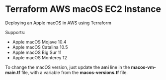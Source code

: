 # Terraform AWS macOS EC2 Instance

Deploying an Apple macOS in AWS using Terraform

Supports:
* Apple macOS Mojave 10.4
* Apple macOS Catalina 10.5
* Apple macOS Big Sur 11
* Apple macOS Monterey 12 

To change the macOS version, just update the **ami** line in the **macos-vm-main.tf** file, with a variable from the **macos-versions.tf** file.
